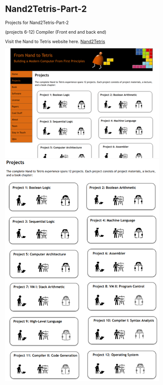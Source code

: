 # Nand2Tetris-Part-2

Projects for Nand2Tetris-Part-2

(projects 6-12)
Compiler (Front end and back end)


Visit the Nand to Tetris website here. [Nand2Tetris](https://www.nand2tetris.org/course)


![firstPicture](./img/Nand2Tetris.png)
![firstPicture](./img/twelveProjects.png)
